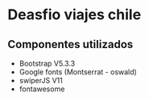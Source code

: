 # Deasfio viajes chile

## Componentes utilizados

- Bootstrap V5.3.3
- Google fonts (Montserrat - oswald)
- swiperJS V11
- fontawesome
